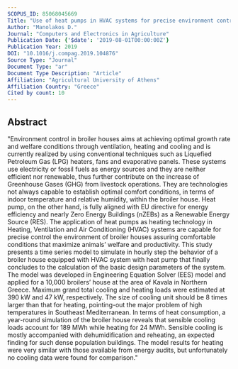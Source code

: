 ```yaml
---
SCOPUS_ID: 85068045669
Title: "Use of heat pumps in HVAC systems for precise environment control in broiler houses: System's modeling and calculation of the basic design parameters"
Author: "Manolakos D."
Journal: "Computers and Electronics in Agriculture"
Publication Date: {'$date': '2019-08-01T00:00:00Z'}
Publication Year: 2019
DOI: "10.1016/j.compag.2019.104876"
Source Type: "Journal"
Document Type: "ar"
Document Type Description: "Article"
Affiliation: "Agricultural University of Athens"
Affiliation Country: "Greece"
Cited by count: 10
---
```


## Abstract
"Environment control in broiler houses aims at achieving optimal growth rate and welfare conditions through ventilation, heating and cooling and is currently realized by using conventional techniques such as Liquefied Petroleum Gas (LPG) heaters, fans and evaporative panels. These systems use electricity or fossil fuels as energy sources and they are neither efficient nor renewable, thus further contribute on the increase of Greenhouse Gases (GHG) from livestock operations. They are technologies not always capable to establish optimal comfort conditions, in terms of indoor temperature and relative humidity, within the broiler house. Heat pump, on the other hand, is fully aligned with EU directive for energy efficiency and nearly Zero Energy Buildings (nZEBs) as a Renewable Energy Source (RES). The application of heat pumps as heating technology in Heating, Ventilation and Air Conditioning (HVAC) systems are capable for precise control the environment of broiler houses assuring comfortable conditions that maximize animals’ welfare and productivity. This study presents a time series model to simulate in hourly step the behavior of a broiler house equipped with HVAC system with heat pump that finally concludes to the calculation of the basic design parameters of the system. The model was developed in Engineering Equation Solver (EES) model and applied for a 10,000 broilers’ house at the area of Kavala in Northern Greece. Maximum grand total cooling and heating loads were estimated at 390 kW and 47 kW, respectively. The size of cooling unit should be 8 times larger than that for heating, pointing-out the major problem of high temperatures in Southeast Mediterranean. In terms of heat consumption, a year-round simulation of the broiler house reveals that sensible cooling loads account for 189 MWh while heating for 24 MWh. Sensible cooling is mostly accompanied with dehumidification and reheating, an expected finding for such dense population buildings. The model results for heating were very similar with those available from energy audits, but unfortunately no cooling data were found for comparison."
